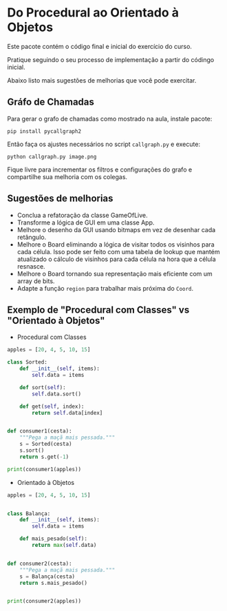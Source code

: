 # Do Procedural ao Orientado à Objetos

Este pacote contém o código final e inicial do exercício do curso.

Pratique seguindo o seu processo de implementação a partir do códingo inicial.

Abaixo listo mais sugestões de melhorias que você pode exercitar.

## Gráfo de Chamadas

Para gerar o grafo de chamadas como mostrado na aula, instale pacote:
 
```pip install pycallgraph2```

Então faça os ajustes necessários no script `callgraph.py` e execute:

```python callgraph.py image.png```

Fique livre para incrementar os filtros e configurações do grafo e compartilhe sua melhoria com os colegas. 

## Sugestões de melhorias
- Conclua a refatoração da classe GameOfLive.
- Transforme a lógica de GUI em uma classe App.
- Melhore o desenho da GUI usando bitmaps em vez de desenhar cada retângulo.
- Melhore o Board eliminando a lógica de visitar todos os visinhos para cada célula. Isso pode ser feito com uma tabela de lookup que mantém atualizado o cálculo de visinhos para cada célula na hora que a célula resnasce.
- Melhore o Board tornando sua representação mais eficiente com um array de bits.
- Adapte a função `region` para trabalhar mais próxima do `Coord`.

## Exemplo de "Procedural com Classes" vs "Orientado à Objetos"

- Procedural com Classes

```python
apples = [20, 4, 5, 10, 15]

class Sorted:
    def __init__(self, items):
        self.data = items

    def sort(self):
        self.data.sort()

    def get(self, index):
        return self.data[index]


def consumer1(cesta):
    """Pega a maçã mais pessada."""
    s = Sorted(cesta)
    s.sort()
    return s.get(-1)

print(consumer1(apples))
```

- Orientado à Objetos

```python
apples = [20, 4, 5, 10, 15]


class Balança:
    def __init__(self, items):
        self.data = items

    def mais_pesado(self):
        return max(self.data)


def consumer2(cesta):
    """Pega a maçã mais pessada."""
    s = Balança(cesta)
    return s.mais_pesado()


print(consumer2(apples))
```
